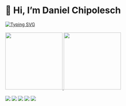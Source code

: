 # 👋 Hi, I’m Daniel Chipolesch

<div>
<a href="https://git.io/typing-svg"><img src="https://readme-typing-svg.herokuapp.com?font=Fira+Code&pause=5000&width=800&lines=Here+are+some+of+my+projects+and+social+media.+I+hope+you+enjoy+!" alt="Typing SVG" /></a>
</div>
</br>
<div>
<a href="https://github.com/danielchipolesch">
<img height="180em" src="https://github-readme-stats.vercel.app/api/top-langs/?username=danielchipolesch&layout=compact&langs_count=10&theme=dracula"/>
<img height="180em" src="https://github-readme-stats.vercel.app/api?username=danielchipolesch&show_icons=true&theme=dracula&include_all_commits=true&count_private=true"/>
</div>
</br>
<div>
<a href="https://www.youtube.com/channel/UCYjKMqTp0M8kSAH9Dy4eCRQ" target="_blank" rel="noopener noreferrer"><img src="https://img.shields.io/badge/YouTube-FF0000?style=for-the-badge&logo=youtube&logoColor=white" target="_blank"></a>
<a href="https://instagram.com/dev_danielchipolesch" target="_blank" rel="noopener noreferrer"><img src="https://img.shields.io/badge/-Instagram-%23E4405F?style=for-the-badge&logo=instagram&logoColor=white" target="_blank"></a>
<!-- <a href="https://www.twitch.tv/seu-usuário-aqui" target="_blank"><img src="https://img.shields.io/badge/Twitch-9146FF?style=for-the-badge&logo=twitch&logoColor=white" target="_blank"></a> -->
<a href="https://www.linkedin.com/in/danielchipolesch" target="_blank" rel="noopener noreferrer"><img src="https://img.shields.io/badge/-LinkedIn-%230077B5?style=for-the-badge&logo=linkedin&logoColor=white" target="_blank"></a>
  <a href = "mailto:contato@danielchipolesch"><img src="https://img.shields.io/badge/Gmail-D14836?style=for-the-badge&logo=gmail&logoColor=white" target="_blank"></a>
<!--<a href="https://www.linkedin.com/in/danielchipolesch" target="_blank" rel="noopener noreferrer"><img src="https://img.shields.io/badge/-LinkedIn-%230077B5?style=for-the-badge&logo=twitter&logoColor=white" target="_blank"></a> -->
<a href="https://linktr.ee/danielchipolesch" target="_blank" rel="noopener noreferrer"><img src="https://img.shields.io/badge/linktree-1de9b6?style=for-the-badge&logo=linktree&logoColor=white" target="_blank"></a>
